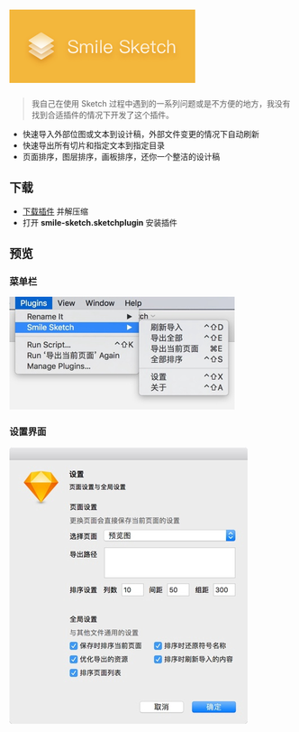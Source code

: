 # ![图标](img.png)

> 我自己在使用 Sketch 过程中遇到的一系列问题或是不方便的地方，我没有找到合适插件的情况下开发了这个插件。

- 快速导入外部位图或文本到设计稿，外部文件变更的情况下自动刷新
- 快速导出所有切片和指定文本到指定目录
- 页面排序，图层排序，画板排序，还你一个整洁的设计稿

## 下载

- [下载插件](https://github.com/1217950746/Smile-Sketch/archive/master.zip) 并解压缩
- 打开 **smile-sketch.sketchplugin** 安装插件

## 预览

### 菜单栏

![菜单](previews/1.jpg)

### 设置界面

![设置界面](previews/2.jpg)